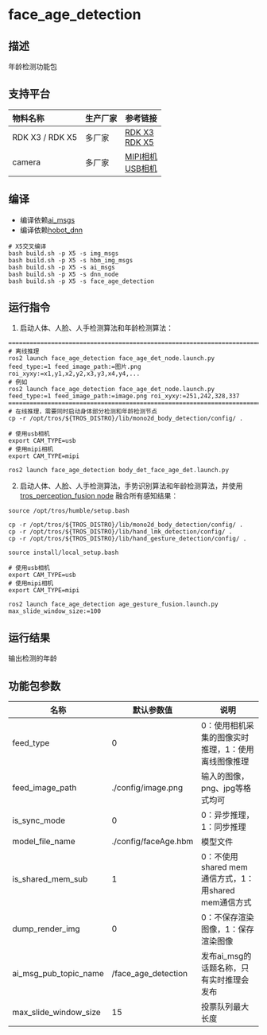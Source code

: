 # face_age_detection

## 描述

年龄检测功能包

## 支持平台

| 物料名称        | 生产厂家 | 参考链接                                                                                                                                              |
| :-------------- | -------- | ----------------------------------------------------------------------------------------------------------------------------------------------------- |
| RDK X3 / RDK X5 | 多厂家   | [RDK X3](https://developer.d-robotics.cc/rdkx3)<br>[RDK X5](https://developer.d-robotics.cc/rdkx5)                                                    |
| camera          | 多厂家   | [MIPI相机](https://developer.horizon.cc/nodehubdetail/168958376283445781)<br>[USB相机](https://developer.horizon.cc/nodehubdetail/168958376283445777) |

## 编译

- 编译依赖[ai_msgs](https://github.com/D-Robotics/hobot_msgs)
- 编译依赖[hobot_dnn](https://github.com/D-Robotics/hobot_dnn)

```shell
# X5交叉编译
bash build.sh -p X5 -s img_msgs
bash build.sh -p X5 -s hbm_img_msgs
bash build.sh -p X5 -s ai_msgs
bash build.sh -p X5 -s dnn_node
bash build.sh -p X5 -s face_age_detection
```

## 运行指令

1. 启动人体、人脸、人手检测算法和年龄检测算法：

```shell
===============================================================================================================================
# 离线推理
ros2 launch face_age_detection face_age_det_node.launch.py feed_type:=1 feed_image_path:=图片.png roi_xyxy:=x1,y1,x2,y2,x3,y3,x4,y4,...
# 例如
ros2 launch face_age_detection face_age_det_node.launch.py feed_type:=1 feed_image_path:=image.png roi_xyxy:=251,242,328,337
===============================================================================================================================
# 在线推理，需要同时启动身体部分检测和年龄检测节点
cp -r /opt/tros/${TROS_DISTRO}/lib/mono2d_body_detection/config/ .

# 使用usb相机
export CAM_TYPE=usb
# 使用mipi相机
export CAM_TYPE=mipi

ros2 launch face_age_detection body_det_face_age_det.launch.py
```


2. 启动人体、人脸、人手检测算法，手势识别算法和年龄检测算法，并使用 [tros_perception_fusion node](https://github.com/D-Robotics/tros_perception_common/tree/develop/tros_perception_fusion) 融合所有感知结果：

```shell
source /opt/tros/humble/setup.bash

cp -r /opt/tros/${TROS_DISTRO}/lib/mono2d_body_detection/config/ .
cp -r /opt/tros/${TROS_DISTRO}/lib/hand_lmk_detection/config/ .
cp -r /opt/tros/${TROS_DISTRO}/lib/hand_gesture_detection/config/ .

source install/local_setup.bash

# 使用usb相机
export CAM_TYPE=usb
# 使用mipi相机
export CAM_TYPE=mipi

ros2 launch face_age_detection age_gesture_fusion.launch.py max_slide_window_size:=100
```


## 运行结果

输出检测的年龄

## 功能包参数

| 名称                  | 默认参数值           | 说明                                                 |
| --------------------- | -------------------- | ---------------------------------------------------- |
| feed_type             | 0                    | 0：使用相机采集的图像实时推理，1：使用离线图像推理   |
| feed_image_path       | ./config/image.png   | 输入的图像，png、jpg等格式均可                       |
| is_sync_mode          | 0                    | 0：异步推理，1：同步推理                             |
| model_file_name       | ./config/faceAge.hbm | 模型文件                                             |
| is_shared_mem_sub     | 1                    | 0：不使用shared mem通信方式，1：用shared mem通信方式 |
| dump_render_img       | 0                    | 0：不保存渲染图像，1：保存渲染图像                   |
| ai_msg_pub_topic_name | /face_age_detection  | 发布ai_msg的话题名称，只有实时推理会发布             |
| max_slide_window_size | 15                   | 投票队列最大长度                                     |

